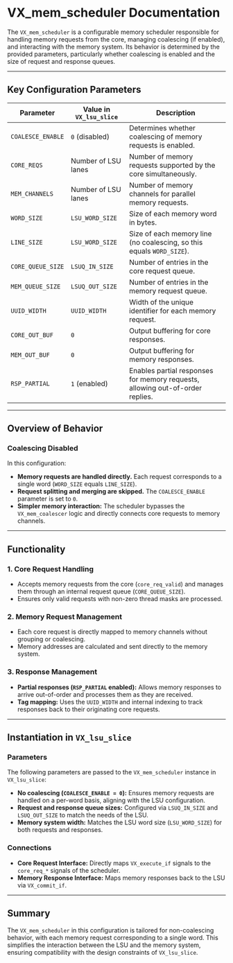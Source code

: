 # VX_mem_scheduler Documentation

The `VX_mem_scheduler` is a configurable memory scheduler responsible for handling memory requests from the core, managing coalescing (if enabled), and interacting with the memory system. Its behavior is determined by the provided parameters, particularly whether coalescing is enabled and the size of request and response queues.

---

## Key Configuration Parameters

| Parameter           | Value in `VX_lsu_slice` | Description                                                                 |
|---------------------|--------------------------|-----------------------------------------------------------------------------|
| `COALESCE_ENABLE`   | `0` (disabled)          | Determines whether coalescing of memory requests is enabled.                |
| `CORE_REQS`         | Number of LSU lanes     | Number of memory requests supported by the core simultaneously.             |
| `MEM_CHANNELS`      | Number of LSU lanes     | Number of memory channels for parallel memory requests.                     |
| `WORD_SIZE`         | `LSU_WORD_SIZE`         | Size of each memory word in bytes.                                          |
| `LINE_SIZE`         | `LSU_WORD_SIZE`         | Size of each memory line (no coalescing, so this equals `WORD_SIZE`).       |
| `CORE_QUEUE_SIZE`   | `LSUQ_IN_SIZE`          | Number of entries in the core request queue.                                |
| `MEM_QUEUE_SIZE`    | `LSUQ_OUT_SIZE`         | Number of entries in the memory request queue.                              |
| `UUID_WIDTH`        | `UUID_WIDTH`            | Width of the unique identifier for each memory request.                     |
| `CORE_OUT_BUF`      | `0`                     | Output buffering for core responses.                                        |
| `MEM_OUT_BUF`       | `0`                     | Output buffering for memory responses.                                      |
| `RSP_PARTIAL`       | `1` (enabled)           | Enables partial responses for memory requests, allowing out-of-order replies.|

---

## Overview of Behavior

### Coalescing Disabled
In this configuration:
- **Memory requests are handled directly.** Each request corresponds to a single word (`WORD_SIZE` equals `LINE_SIZE`).
- **Request splitting and merging are skipped.** The `COALESCE_ENABLE` parameter is set to `0`.
- **Simpler memory interaction:** The scheduler bypasses the `VX_mem_coalescer` logic and directly connects core requests to memory channels.

---

## Functionality

### 1. **Core Request Handling**
- Accepts memory requests from the core (`core_req_valid`) and manages them through an internal request queue (`CORE_QUEUE_SIZE`).
- Ensures only valid requests with non-zero thread masks are processed.

### 2. **Memory Request Management**
- Each core request is directly mapped to memory channels without grouping or coalescing.
- Memory addresses are calculated and sent directly to the memory system.

### 3. **Response Management**
- **Partial responses (`RSP_PARTIAL` enabled):** Allows memory responses to arrive out-of-order and processes them as they are received.
- **Tag mapping:** Uses the `UUID_WIDTH` and internal indexing to track responses back to their originating core requests.

---

## Instantiation in `VX_lsu_slice`

### Parameters
The following parameters are passed to the `VX_mem_scheduler` instance in `VX_lsu_slice`:
- **No coalescing (`COALESCE_ENABLE = 0`):** Ensures memory requests are handled on a per-word basis, aligning with the LSU configuration.
- **Request and response queue sizes:** Configured via `LSUQ_IN_SIZE` and `LSUQ_OUT_SIZE` to match the needs of the LSU.
- **Memory system width:** Matches the LSU word size (`LSU_WORD_SIZE`) for both requests and responses.

### Connections
- **Core Request Interface:** Directly maps `VX_execute_if` signals to the `core_req_*` signals of the scheduler.
- **Memory Response Interface:** Maps memory responses back to the LSU via `VX_commit_if`.

---

## Summary

The `VX_mem_scheduler` in this configuration is tailored for non-coalescing behavior, with each memory request corresponding to a single word. This simplifies the interaction between the LSU and the memory system, ensuring compatibility with the design constraints of `VX_lsu_slice`.
